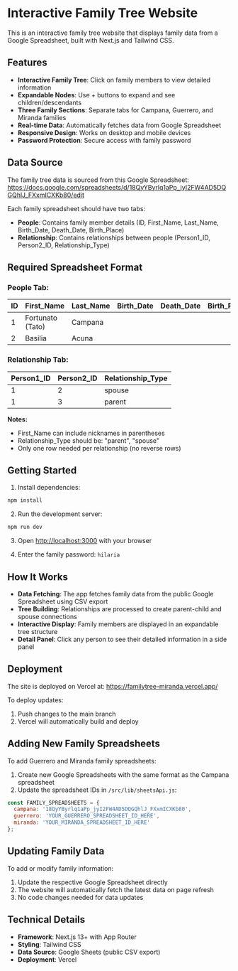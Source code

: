 # Interactive Family Tree Website

This is an interactive family tree website that displays family data from a Google Spreadsheet, built with Next.js and Tailwind CSS.

## Features

- **Interactive Family Tree**: Click on family members to view detailed information
- **Expandable Nodes**: Use + buttons to expand and see children/descendants  
- **Three Family Sections**: Separate tabs for Campana, Guerrero, and Miranda families
- **Real-time Data**: Automatically fetches data from Google Spreadsheet
- **Responsive Design**: Works on desktop and mobile devices
- **Password Protection**: Secure access with family password

## Data Source

The family tree data is sourced from this Google Spreadsheet:
https://docs.google.com/spreadsheets/d/18QyYByrlq1aPp_jyI2FW4AD5DQGQhlJ_FXxmICXKb80/edit

Each family spreadsheet should have two tabs:
- **People**: Contains family member details (ID, First_Name, Last_Name, Birth_Date, Death_Date, Birth_Place)
- **Relationship**: Contains relationships between people (Person1_ID, Person2_ID, Relationship_Type)

## Required Spreadsheet Format

### People Tab:
| ID | First_Name | Last_Name | Birth_Date | Death_Date | Birth_Place |
|----|------------|-----------|------------|------------|-------------|
| 1 | Fortunato (Tato) | Campana | | | |
| 2 | Basilia | Acuna | | | |

### Relationship Tab:
| Person1_ID | Person2_ID | Relationship_Type |
|------------|------------|-------------------|
| 1 | 2 | spouse |
| 1 | 3 | parent |

**Notes:**
- First_Name can include nicknames in parentheses
- Relationship_Type should be: "parent", "spouse"
- Only one row needed per relationship (no reverse rows)

## Getting Started

1. Install dependencies:
```bash
npm install
```

2. Run the development server:
```bash
npm run dev
```

3. Open [http://localhost:3000](http://localhost:3000) with your browser

4. Enter the family password: `hilaria`

## How It Works

- **Data Fetching**: The app fetches family data from the public Google Spreadsheet using CSV export
- **Tree Building**: Relationships are processed to create parent-child and spouse connections
- **Interactive Display**: Family members are displayed in an expandable tree structure
- **Detail Panel**: Click any person to see their detailed information in a side panel

## Deployment

The site is deployed on Vercel at: https://familytree-miranda.vercel.app/

To deploy updates:
1. Push changes to the main branch
2. Vercel will automatically build and deploy

## Adding New Family Spreadsheets

To add Guerrero and Miranda family spreadsheets:
1. Create new Google Spreadsheets with the same format as the Campana spreadsheet
2. Update the spreadsheet IDs in `/src/lib/sheetsApi.js`:
```javascript
const FAMILY_SPREADSHEETS = {
  campana: '18QyYByrlq1aPp_jyI2FW4AD5DQGQhlJ_FXxmICXKb80',
  guerrero: 'YOUR_GUERRERO_SPREADSHEET_ID_HERE',
  miranda: 'YOUR_MIRANDA_SPREADSHEET_ID_HERE'
};
```

## Updating Family Data

To add or modify family information:
1. Update the respective Google Spreadsheet directly
2. The website will automatically fetch the latest data on page refresh
3. No code changes needed for data updates

## Technical Details

- **Framework**: Next.js 13+ with App Router
- **Styling**: Tailwind CSS
- **Data Source**: Google Sheets (public CSV export)
- **Deployment**: Vercel